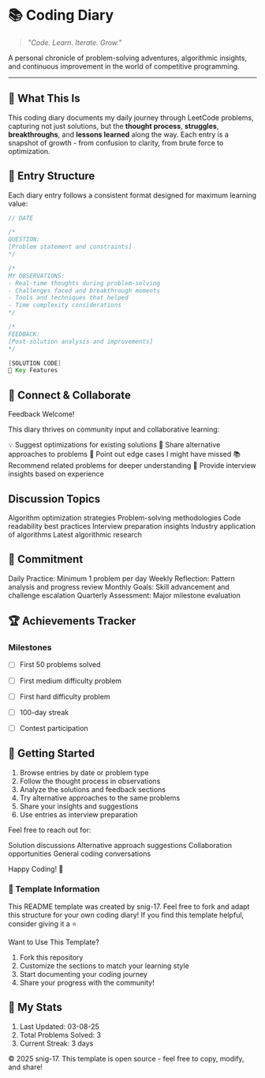 # 📚 Coding Diary

> *"Code. Learn. Iterate. Grow."* 

A personal chronicle of problem-solving adventures, algorithmic insights, and continuous improvement in the world of competitive programming.

---

## 🎯 What This Is

This coding diary documents my daily journey through LeetCode problems, capturing not just solutions, but the **thought process**, **struggles**, **breakthroughs**, and **lessons learned** along the way. Each entry is a snapshot of growth - from confusion to clarity, from brute force to optimization.

## 📖 Entry Structure

Each diary entry follows a consistent format designed for maximum learning value:

```java
// DATE

/*
QUESTION:
[Problem statement and constraints]
*/

/*
MY OBSERVATIONS:
- Real-time thoughts during problem-solving
- Challenges faced and breakthrough moments  
- Tools and techniques that helped
- Time complexity considerations
*/

/*
FEEDBACK:
[Post-solution analysis and improvements]
*/

[SOLUTION CODE]
🚀 Key Features

```

## 🔗 Connect & Collaborate

Feedback Welcome!

This diary thrives on community input and collaborative learning:

💡 Suggest optimizations for existing solutions
🤔 Share alternative approaches to problems
🐛 Point out edge cases I might have missed
📚 Recommend related problems for deeper understanding
🎯 Provide interview insights based on experience

## Discussion Topics

Algorithm optimization strategies
Problem-solving methodologies
Code readability best practices
Interview preparation insights
Industry application of algorithms
Latest algorithmic research

## 📅 Commitment

Daily Practice: Minimum 1 problem per day
Weekly Reflection: Pattern analysis and progress review
Monthly Goals: Skill advancement and challenge escalation
Quarterly Assessment: Major milestone evaluation

## 🏆 Achievements Tracker

### Milestones

- [ ] First 50 problems solved
- [ ] First medium difficulty problem
- [ ] First hard difficulty problem
- [ ] 100-day streak
- [ ] Contest participation


## 🚀 Getting Started

1. Browse entries by date or problem type
2. Follow the thought process in observations
3. Analyze the solutions and feedback sections
4. Try alternative approaches to the same problems
5. Share your insights and suggestions
6. Use entries as interview preparation


Feel free to reach out for:

Solution discussions
Alternative approach suggestions
Collaboration opportunities
General coding conversations

Happy Coding! 🚀

### 📄 Template Information

This README template was created by snig-17. Feel free to fork and adapt this structure for your own coding diary! If you find this template helpful, consider giving it a ⭐️

Want to Use This Template?

1. Fork this repository
2. Customize the sections to match your learning style
3. Start documenting your coding journey
4. Share your progress with the community!

## 🚀 My Stats
1. Last Updated: 03-08-25
1. Total Problems Solved: 3
1. Current Streak: 3 days


© 2025 snig-17. This template is open source - feel free to copy, modify, and share!
